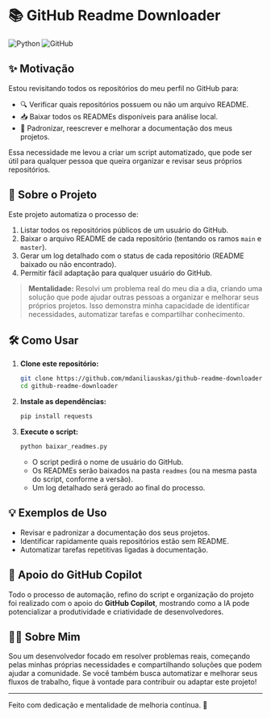 # 📚 GitHub Readme Downloader

![Python](https://img.shields.io/badge/Python-3.13-blue?logo=python)
![GitHub](https://img.shields.io/badge/GitHub-API-black?logo=github)

## ✨ Motivação

Estou revisitando todos os repositórios do meu perfil no GitHub para:

- 🔍 Verificar quais repositórios possuem ou não um arquivo README.
- 📥 Baixar todos os READMEs disponíveis para análise local.
- 📝 Padronizar, reescrever e melhorar a documentação dos meus projetos.

Essa necessidade me levou a criar um script automatizado, que pode ser útil para qualquer pessoa que queira organizar e revisar seus próprios repositórios.

## 🚀 Sobre o Projeto

Este projeto automatiza o processo de:

1. Listar todos os repositórios públicos de um usuário do GitHub.
2. Baixar o arquivo README de cada repositório (tentando os ramos `main` e `master`).
3. Gerar um log detalhado com o status de cada repositório (README baixado ou não encontrado).
4. Permitir fácil adaptação para qualquer usuário do GitHub.

> **Mentalidade:** Resolvi um problema real do meu dia a dia, criando uma solução que pode ajudar outras pessoas a organizar e melhorar seus próprios projetos. Isso demonstra minha capacidade de identificar necessidades, automatizar tarefas e compartilhar conhecimento.

## 🛠️ Como Usar

1. **Clone este repositório:**
   ```bash
   git clone https://github.com/mdaniliauskas/github-readme-downloader.git
   cd github-readme-downloader
   ```
2. **Instale as dependências:**
   ```bash
   pip install requests
   ```
3. **Execute o script:**
   ```bash
   python baixar_readmes.py
   ```
   - O script pedirá o nome de usuário do GitHub.
   - Os READMEs serão baixados na pasta `readmes` (ou na mesma pasta do script, conforme a versão).
   - Um log detalhado será gerado ao final do processo.

## 💡 Exemplos de Uso

- Revisar e padronizar a documentação dos seus projetos.
- Identificar rapidamente quais repositórios estão sem README.
- Automatizar tarefas repetitivas ligadas à documentação.

## 🤖 Apoio do GitHub Copilot

Todo o processo de automação, refino do script e organização do projeto foi realizado com o apoio do **GitHub Copilot**, mostrando como a IA pode potencializar a produtividade e criatividade de desenvolvedores.

## 👨‍💻 Sobre Mim

Sou um desenvolvedor focado em resolver problemas reais, começando pelas minhas próprias necessidades e compartilhando soluções que podem ajudar a comunidade. Se você também busca automatizar e melhorar seus fluxos de trabalho, fique à vontade para contribuir ou adaptar este projeto!

---

Feito com dedicação e mentalidade de melhoria contínua. 🚀
